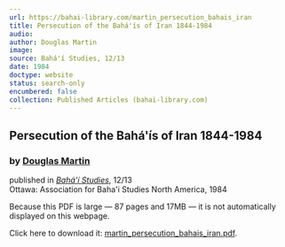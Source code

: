 ```yaml
---
url: https://bahai-library.com/martin_persecution_bahais_iran
title: Persecution of the Bahá'ís of Iran 1844-1984
audio: 
author: Douglas Martin
image: 
source: Bahá'í Studies, 12/13
date: 1984
doctype: website
status: search-only
encumbered: false
collection: Published Articles (bahai-library.com)
---
```



## Persecution of the Bahá'ís of Iran 1844-1984

### by [Douglas Martin](https://bahai-library.com/author/Douglas+Martin)

published in [_Bahá'í Studies_](https://bahai-library.com/series/BS), 12/13  
Ottawa: Association for Baha'i Studies North America, 1984


Because this PDF is large — 87 pages and 17MB — it is not automatically displayed on this webpage.

Click here to download it: [martin\_persecution\_bahais_iran.pdf](https://bahai-library.com/pdf/m/martin_persecution_bahais_iran.pdf).